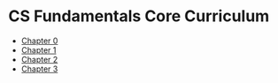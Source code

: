 # CS Fundamentals Core Curriculum

* [Chapter 0](0)
* [Chapter 1](1)
* [Chapter 2](2)
* [Chapter 3](3)
<!---
* [Chapter 4](4)
* [Chapter 5](5)
* [Chapter 6](6)
* [Chapter 7](7)
* [Chapter 8](8)

--->
<!---
# Project Modules

* [Understanding Technology](understanding_technology)
* [Data Science](data_science)
* [Impact of Computing](impact_of_computing)
--->

